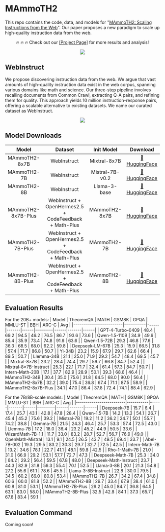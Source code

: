 # MAmmoTH2

This repo contains the code, data, and models for "[MAmmoTH2: Scaling Instructions from the Web](https://arxiv.org/abs/2405.03548)". Our paper proposes a new paradigm to scale up high-quality instruction data from the web.

<div align="center">
 🔥 🔥 🔥 Check out our <a href = "https://tiger-ai-lab.github.io/MAmmoTH2/">[Project Page]</a> for more results and analysis!
</div>


<p align="center">
<div style="display: flex; justify-content: center;">
    <img src="https://tiger-ai-lab.github.io/MAmmoTH2/static/images/teaser_front.jpg" width:auto; margin-right:10px">
</div>
</p>

## WebInstruct
We propose discovering instruction data from the web. We argue that vast amounts of high-quality instruction data exist in the web corpus, spanning various domains like math and science. Our three-step pipeline involves recalling documents from Common Crawl, extracting Q-A pairs, and refining them for quality. This approach yields 10 million instruction-response pairs, offering a scalable alternative to existing datasets. We name our curated dataset as WebInstruct.

<p align="center">

<div style="display: flex; justify-content: center;">
    <img src="https://tiger-ai-lab.github.io/MAmmoTH2/static/images/teaser.jpg" width:auto; margin-right:10px">
</div>
</p>

## Model Downloads

<div align="center">

| **Model**            | **Dataset**                                            | **Init Model** | **Download**   |
| :------------:       | :------------:                                         | :------------: | :------------: |
| MAmmoTH2-8x7B        | WebInstruct                                            | Mixtral-8x7B   | [🤗 HuggingFace](https://huggingface.co/TIGER-Lab/MAmmoTH2-8x7B)   |
| MAmmoTH2-7B          | WebInstruct                                            | Mistral-7B-v0.2| [🤗 HuggingFace](https://huggingface.co/TIGER-Lab/MAmmoTH2-7B)   |
| MAmmoTH2-8B          | WebInstruct                                            | Llama-3-base   | [🤗 HuggingFace](https://huggingface.co/TIGER-Lab/MAmmoTH2-8B)   |
| MAmmoTH2-8x7B-Plus   | WebInstruct + OpenHermes2.5 + CodeFeedback + Math-Plus | MAmmoTH2-8x7B  | [🤗 HuggingFace](https://huggingface.co/TIGER-Lab/MAmmoTH2-8x7B-Plus)   |
| MAmmoTH2-7B-Plus     | WebInstruct + OpenHermes2.5 + CodeFeedback + Math-Plus | MAmmoTH2-7B    | [🤗 HuggingFace](https://huggingface.co/TIGER-Lab/MAmmoTH2-7B-Plus)   |
| MAmmoTH2-8B-Plus     | WebInstruct + OpenHermes2.5 + CodeFeedback + Math-Plus | MAmmoTH2-8B    | [🤗 HuggingFace](https://huggingface.co/TIGER-Lab/MAmmoTH2-8-Plus)   |

</div>

## Evaluation Results

For the 20B+ models:
| Model                   | TheoremQA | MATH | GSM8K | GPQA | MMLU-ST | BBH  | ARC-C | Avg  |
|-------------------------|-----------|------|-------|------|---------|------|-------|------|
| GPT-4-Turbo-0409        | 48.4      | 69.2 | 94.5  | 46.2 | 76.5    | 86.7 | 93.6  | 73.6 |
| Qwen-1.5-110B           | 34.9      | 49.6 | 85.4  | 35.9 | 73.4    | 74.8 | 91.6  | 63.6 |
| Qwen-1.5-72B            | 29.3      | 46.8 | 77.6  | 36.3 | 68.5    | 68.0 | 92.2  | 59.8 |
| Deepseek-LM-67B         | 25.3      | 15.9 | 66.5  | 31.8 | 57.4    | 71.7 | 86.8  | 50.7 |
| Yi-34B                  | 23.2      | 15.9 | 67.9  | 29.7 | 62.6    | 66.4 | 89.5  | 50.7 |
| Llemma-34B              | 21.1      | 25.0 | 71.9  | 29.2 | 54.7    | 48.4 | 69.5  | 45.7 |
| Mixtral-8×7B            | 23.2      | 28.4 | 74.4  | 29.7 | 59.7    | 66.8 | 84.7  | 52.4 |
| Mixtral-8×7B-Instruct   | 25.3      | 22.1 | 71.7  | 32.4 | 61.4    | 57.3 | 84.7  | 50.7 |
| Intern-Math-20B         | 17.1      | 37.7 | 82.9  | 28.9 | 50.1    | 39.3 | 68.6  | 46.4 |
| MAmmoTH2-34B            | 30.4      | 35.0 | 75.6  | 31.8 | 64.5    | 68.0 | 90.0  | 56.4 |
| MAmmoTH2-8x7B           | 32.2      | 39.0 | 75.4  | 36.8 | 67.4    | 71.1 | 87.5  | 58.9 |
| MAmmoTH2-8x7B-Plus      | 34.1      | 47.0 | 86.4  | 37.8 | 72.4    | 74.1 | 88.4  | 62.9 |

For the 7B/8B-scale models:
| Model                   | TheoremQA | MATH | GSM8K | GPQA | MMLU-ST | BBH  | ARC-C | Avg  |
|-------------------------|-----------|------|-------|------|---------|------|-------|------|
| Deepseek-7B             | 15.7      | 6.4  | 17.4  | 25.7 | 43.1    | 42.8 | 47.8  | 28.4 |
| Qwen-1.5-7B             | 14.2      | 13.3 | 54.1  | 26.7 | 45.4    | 45.2 | 75.6  | 39.2 |
| Mistral-7B              | 19.2      | 11.2 | 36.2  | 24.7 | 50.1    | 55.7 | 74.2  | 38.8 |
| Gemma-7B                | 21.5      | 24.3 | 46.4  | 25.7 | 53.3    | 57.4 | 72.5  | 43.0 |
| Llemma-7B               | 17.2      | 18.0 | 36.4  | 23.2 | 45.2    | 44.9 | 50.5  | 33.6 |
| WizardMath-7B-1.1       | 11.7      | 33.0 | 83.2  | 28.7 | 52.7    | 56.7 | 76.9  | 49.0 |
| OpenMath-Mistral        | 13.1      | 9.1  | 24.5  | 26.5 | 43.7    | 49.5 | 69.4  | 33.7 |
| Abel-7B-002             | 19.3      | 29.5 | 83.2  | 30.3 | 29.7    | 32.7 | 72.5  | 42.5 |
| Intern-Math-7B          | 13.2      | 34.6 | 78.1  | 22.7 | 41.1    | 48.1 | 59.8  | 42.5 |
| Rho-1-Math-7B           | 21.0      | 31.0 | 66.9  | 29.2 | 53.1    | 57.7 | 72.7  | 47.3 |
| Deepseek-Math-7B        | 25.3      | 34.0 | 64.2  | 29.2 | 56.4    | 59.5 | 67.8  | 48.0 |
| Deepseek-Math-Instruct  | 23.7      | 44.3 | 82.9  | 31.8 | 59.3    | 55.4 | 70.1  | 52.5 |
| Llama-3-8B              | 20.1      | 21.3 | 54.8  | 27.2 | 55.6    | 61.1 | 78.6  | 45.5 |
| Llama-3-8B-Instruct     | 22.8      | 30.0 | 79.5  | 34.5 | 60.2    | 66.0 | 80.8  | 53.4 |
| MAmmoTH2-7B             | 26.7      | 34.2 | 67.4  | 34.8 | 60.6    | 60.0 | 81.8  | 52.2 |
| MAmmoTH2-8B             | 29.7      | 33.4 | 67.9  | 38.4 | 61.0    | 60.8 | 81.0  | 53.1 |
| MAmmoTH2-7B-Plus        | 29.2      | 45.0 | 84.7  | 36.8 | 64.5    | 63.1 | 83.0  | 58.0 |
| MAmmoTH2-8B-Plus        | 32.5      | 42.8 | 84.1  | 37.3 | 65.7    | 67.8 | 83.4  | 59.1 |

## Evaluation Command
Coming soon!
